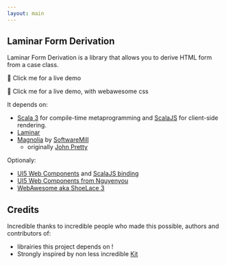 ```yaml
---
layout: main
---
```


## Laminar Form Derivation


Laminar Form Derivation is a library that allows you to derive HTML form from a case class.



<span onclick='window.open("../demo/index.html", "_blank")'>🚀 Click me for a live demo</span>


<span onclick='window.open("../demo/awesome.html", "_blank")'>🚀 Click me for a live demo, with webawesome css</span>



It depends on:
* [Scala 3](https://docs.scala-lang.org/scala3/) for compile-time metaprogramming and [ScalaJS](https://www.scala-js.org/) for client-side rendering.
* [Laminar](https://laminar.dev)
* [Magnolia](https://github.com/softwaremill/magnolia) by [SoftwareMill](https://softwaremill.com/)
  * originally [John Pretty](https://pretty.direct)

Optionaly:
* [UI5 Web Components](https://sap.github.io/ui5-webcomponents/) and [ScalaJS binding](https://github.com/sherpal/laminarsapui5bindings)
* [UI5 Web Components from Nguyenyou](https://github.com/nguyenyou/ui5-webcomponents-laminar)
* [WebAwesome aka ShoeLace 3](https://webawesome-laminar.vercel.app/docs/components/button)

## Credits

Incredible thanks to incredible people who made this possible, authors and contributors of:

* librairies this project depends on !
* Strongly inspired by non less incredible [Kit](https://www.youtube.com/watch?v=JHriftPO62I) 

